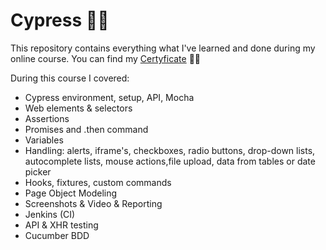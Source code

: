 # Cypress 👨‍💻
This repository contains everything what I've learned and done during my online course.
You can find my [Certyficate](https://www.udemy.com/certificate/UC-44f830a2-eafa-4bb9-8588-ba3d79653823/) 👨‍🎓 

During this course I covered:
* Cypress environment, setup, API, Mocha
* Web elements & selectors
* Assertions
* Promises and .then command
* Variables
* Handling: alerts, iframe's, checkboxes, radio buttons, drop-down lists, autocomplete lists, mouse actions,file upload, data from tables or date picker
* Hooks, fixtures, custom commands 
* Page Object Modeling
* Screenshots & Video & Reporting 
* Jenkins (CI)
* API & XHR testing 
* Cucumber BDD
